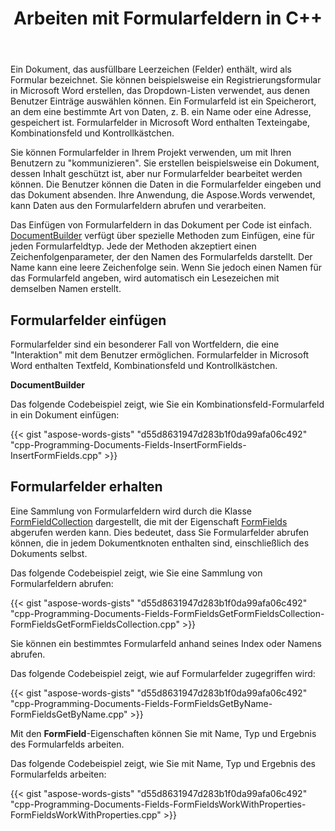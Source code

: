 ﻿---
title: Arbeiten mit Formularfeldern in C++
second_title: Aspose.Words für C++
articleTitle: Arbeiten mit Formularfeldern
linktitle: Arbeiten mit Formularfeldern
description: "Grundlegendes zu Formularfeldern, Arbeiten mit Formularfeldern mit C++."
type: docs
weight: 380
url: /de/cpp/working-with-form-fields/
---

Ein Dokument, das ausfüllbare Leerzeichen (Felder) enthält, wird als Formular bezeichnet. Sie können beispielsweise ein Registrierungsformular in Microsoft Word erstellen, das Dropdown-Listen verwendet, aus denen Benutzer Einträge auswählen können. Ein Formularfeld ist ein Speicherort, an dem eine bestimmte Art von Daten, z. B. ein Name oder eine Adresse, gespeichert ist. Formularfelder in Microsoft Word enthalten Texteingabe, Kombinationsfeld und Kontrollkästchen.

Sie können Formularfelder in Ihrem Projekt verwenden, um mit Ihren Benutzern zu "kommunizieren". Sie erstellen beispielsweise ein Dokument, dessen Inhalt geschützt ist, aber nur Formularfelder bearbeitet werden können. Die Benutzer können die Daten in die Formularfelder eingeben und das Dokument absenden. Ihre Anwendung, die Aspose.Words verwendet, kann Daten aus den Formularfeldern abrufen und verarbeiten.

Das Einfügen von Formularfeldern in das Dokument per Code ist einfach. [DocumentBuilder](https://reference.aspose.com/words/cpp/aspose.words/documentbuilder/) verfügt über spezielle Methoden zum Einfügen, eine für jeden Formularfeldtyp. Jede der Methoden akzeptiert einen Zeichenfolgenparameter, der den Namen des Formularfelds darstellt. Der Name kann eine leere Zeichenfolge sein. Wenn Sie jedoch einen Namen für das Formularfeld angeben, wird automatisch ein Lesezeichen mit demselben Namen erstellt.

## Formularfelder einfügen

Formularfelder sind ein besonderer Fall von Wortfeldern, die eine "Interaktion" mit dem Benutzer ermöglichen. Formularfelder in Microsoft Word enthalten Textfeld, Kombinationsfeld und Kontrollkästchen.

**DocumentBuilder**

Das folgende Codebeispiel zeigt, wie Sie ein Kombinationsfeld-Formularfeld in ein Dokument einfügen:

{{< gist "aspose-words-gists" "d55d8631947d283b1f0da99afa06c492" "cpp-Programming-Documents-Fields-InsertFormFields-InsertFormFields.cpp" >}}

## Formularfelder erhalten

Eine Sammlung von Formularfeldern wird durch die Klasse [FormFieldCollection](https://reference.aspose.com/words/cpp/aspose.words.fields/formfieldcollection/) dargestellt, die mit der Eigenschaft [FormFields](https://reference.aspose.com/words/cpp/aspose.words/range/get_formfields/) abgerufen werden kann. Dies bedeutet, dass Sie Formularfelder abrufen können, die in jedem Dokumentknoten enthalten sind, einschließlich des Dokuments selbst.

Das folgende Codebeispiel zeigt, wie Sie eine Sammlung von Formularfeldern abrufen:

{{< gist "aspose-words-gists" "d55d8631947d283b1f0da99afa06c492" "cpp-Programming-Documents-Fields-FormFieldsGetFormFieldsCollection-FormFieldsGetFormFieldsCollection.cpp" >}}

Sie können ein bestimmtes Formularfeld anhand seines Index oder Namens abrufen.

Das folgende Codebeispiel zeigt, wie auf Formularfelder zugegriffen wird:

{{< gist "aspose-words-gists" "d55d8631947d283b1f0da99afa06c492" "cpp-Programming-Documents-Fields-FormFieldsGetByName-FormFieldsGetByName.cpp" >}}

Mit den **FormField**-Eigenschaften können Sie mit Name, Typ und Ergebnis des Formularfelds arbeiten.

Das folgende Codebeispiel zeigt, wie Sie mit Name, Typ und Ergebnis des Formularfelds arbeiten:

{{< gist "aspose-words-gists" "d55d8631947d283b1f0da99afa06c492" "cpp-Programming-Documents-Fields-FormFieldsWorkWithProperties-FormFieldsWorkWithProperties.cpp" >}}
